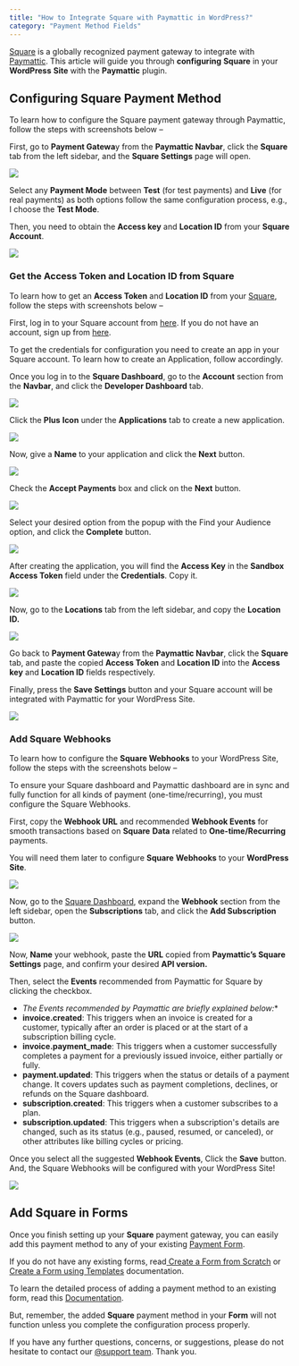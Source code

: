 ```yaml
---
title: "How to Integrate Square with Paymattic in WordPress?"
category: "Payment Method Fields"
---
```

[Square](https://squareup.com/us/en) is a globally recognized payment gateway to integrate with [Paymattic](https://paymattic.com/). This article will guide you through **configuring** **Square** in your **WordPress** **Site** with the **Paymattic** plugin.

## Configuring Square Payment Method

To learn how to configure the Square payment gateway through Paymattic, follow the steps with screenshots below –

First, go to **Payment Gatewa**y from the **Paymattic Navbar**, click the **Square** tab from the left sidebar, and the **Square Settings** page will open.

![](/images/payment-method-fields/how-to-integrate-square-with-paymattic-in-wordpress/Square-Payment-Gateway-Paymattic-scaled.webp)

Select any **Payment Mode** between **Test** (for test payments) and **Live** (for real payments) as both options follow the same configuration process, e.g., I choose the **Test Mode**.

Then, you need to obtain the **Access key** and **Location ID** from your **Square Account**.

![](/images/payment-method-fields/how-to-integrate-square-with-paymattic-in-wordpress/Payment-Mode-Access-key-Location-ID.webp)

### Get the Access Token and Location ID from Square

To learn how to get an **Access Token** and **Location ID** from your [Square](https://squareup.com/us/en), follow the steps with screenshots below –

First, log in to your Square account from [here](https://squareup.com/login?app=developer&return_to=https://developer.squareup.com/). If you do not have an account, sign up from [here](https://app.squareup.com/signup/en-GB?return_to=https%3A%2F%2Fdeveloper.squareup.com%2F&v=developers).

To get the credentials for configuration you need to create an app in your Square account. To learn how to create an Application, follow accordingly.

Once you log in to the **Square Dashboard**, go to the **Account** section from the **Navbar**, and click the **Developer Dashboard** tab.

![](/images/payment-method-fields/how-to-integrate-square-with-paymattic-in-wordpress/Account-Developer-Dashboard-scaled.webp)

Click the **Plus** **Icon** under the **Applications** tab to create a new application.

![](/images/payment-method-fields/how-to-integrate-square-with-paymattic-in-wordpress/Plus-icon-under-Applications-scaled.webp)

Now, give a **Name** to your application and click the **Next** button.

![](/images/payment-method-fields/how-to-integrate-square-with-paymattic-in-wordpress/Name-your-application-scaled.webp)

Check the **Accept Payments** box and click on the **Next** button.

![](/images/payment-method-fields/how-to-integrate-square-with-paymattic-in-wordpress/Accept-Payments-option-scaled.webp)

Select your desired option from the popup with the Find your Audience option, and click the **Complete** button.

![](/images/payment-method-fields/how-to-integrate-square-with-paymattic-in-wordpress/Myself-option-scaled.webp)

After creating the application, you will find the **Access Key** in the **Sandbox Access Token** field under the **Credentials**. Copy it.

![](/images/payment-method-fields/how-to-integrate-square-with-paymattic-in-wordpress/Copy-the-Access-Token--scaled.webp)

Now, go to the **Locations** tab from the left sidebar, and copy the **Location ID.**

![](/images/payment-method-fields/how-to-integrate-square-with-paymattic-in-wordpress/Copy-the-Location-ID-scaled.webp)

Go back to **Payment Gatewa**y from the **Paymattic Navbar**, click the **Square** tab, and paste the copied **Access Token** and **Location ID** into the **Access key** and **Location ID** fields respectively.

Finally, press the **Save Settings** button and your Square account will be integrated with Paymattic for your WordPress Site.

![](/images/payment-method-fields/how-to-integrate-square-with-paymattic-in-wordpress/Paste-the-Access-token-Location-ID-scaled.webp)

### Add Square Webhooks

To learn how to configure the **Square Webhooks** to your WordPress Site, follow the steps with the screenshots below –

To ensure your Square dashboard and Paymattic dashboard are in sync and fully function for all kinds of payment (one-time/recurring), you must configure the Square Webhooks.

First, copy the **Webhook URL** and recommended **Webhook Events** for smooth transactions based on **Square** **Data** related to **One-time/Recurring** payments.

You will need them later to configure **Square** **Webhooks** to your **WordPress** **Site**.

![](/images/payment-method-fields/how-to-integrate-square-with-paymattic-in-wordpress/Webhook-URL-and-Events.webp)

Now, go to the [Square Dashboard](https://squareup.com/login?app=developer&return_to=https://developer.squareup.com/), expand the **Webhook** section from the left sidebar, open the **Subscriptions** tab, and click the **Add Subscription** button.

![](/images/payment-method-fields/how-to-integrate-square-with-paymattic-in-wordpress/Webhooks-Subscriptions-Add-Subscriptions-scaled.webp)

Now, **Name** your webhook, paste the **URL** copied from **Paymattic’s Square Settings** page, and confirm your desired **API version.**

Then, select the **Events** recommended from Paymattic for Square by clicking the checkbox.
- *The Events recommended by Paymattic are briefly explained below:**
- **invoice.created**: This triggers when an invoice is created for a customer, typically after an order is placed or at the start of a subscription billing cycle.
- **invoice.payment\_made**: This triggers when a customer successfully completes a payment for a previously issued invoice, either partially or fully.
- **payment.updated**: This triggers when the status or details of a payment change. It covers updates such as payment completions, declines, or refunds on the Square dashboard.
- **subscription.created**: This triggers when a customer subscribes to a plan.
- **subscription.updated**: This triggers when a subscription's details are changed, such as its status (e.g., paused, resumed, or canceled), or other attributes like billing cycles or pricing.

Once you select all the suggested **Webhook Events**, Click the **Save** button.
And, the Square Webhooks will be configured with your WordPress Site!

![](/images/payment-method-fields/how-to-integrate-square-with-paymattic-in-wordpress/Add-a-webhook-subscription-page.webp)

## Add Square in Forms

Once you finish setting up your **Square** payment gateway, you can easily add this payment method to any of your existing [Payment Form](/how-to-create-your-first-payment-form-in-a-minute-and-accept-payments-with-paymattic).

If you do not have any existing forms, read[ Create a Form from Scratch](/how-to-create-a-form-from-scratch-with-paymattic) or[ Create a Form using Templates](/simple-form-templates) documentation.

To learn the detailed process of adding a payment method to an existing form, read this [Documentation](/how-to-use-the-payment-method-fields-section).

But, remember, the added **Square** payment method in your **Form** will not function unless you complete the configuration process properly.

If you have any further questions, concerns, or suggestions, please do not hesitate to contact our [@support team](https://wpmanageninja.com/support-tickets/?utm_source=wpmn&utm_medium=home&utm_campaign=site#/). Thank you.